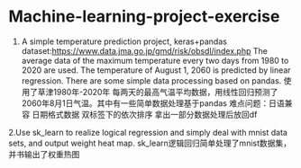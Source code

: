 # Machine-learning-project-exercise
1. A simple temperature prediction project, keras+pandas  dataset:https://www.data.jma.go.jp/gmd/risk/obsdl/index.php
The average data of the maximum temperature every two days from 1980 to 2020 are used. The temperature of August 1, 2060 is predicted by linear regression. There are some simple data processing based on pandas.
使用了草津1980年-2020年 每两天的最高气温平均数据，用线性回归预测了2060年8月1日气温。其中有一些简单数据处理基于pandas
难点问题：日语兼容 日期格式数据 双标签下的依次排序 拿出一部分数据处理后放回df

2.Use sk_learn to realize logical regression and simply deal with mnist data sets, and output weight heat map.
sk_learn逻辑回归简单处理了mnist数据集，并书输出了权重热图
